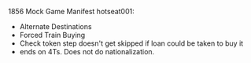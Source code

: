 1856 Mock Game Manifest
hotseat001:
 * Alternate Destinations
 * Forced Train Buying
 * Check token step doesn't get skipped if loan could be taken to buy it
 * ends on 4Ts. Does not do nationalization.